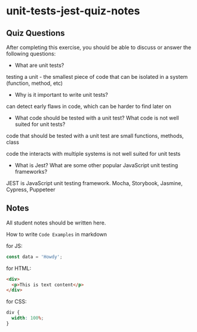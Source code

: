 # unit-tests-jest-quiz-notes

## Quiz Questions

After completing this exercise, you should be able to discuss or answer the following questions:

- What are unit tests?

testing a unit - the smallest piece of code that can be
isolated in a system (function, method, etc)

- Why is it important to write unit tests?

can detect early flaws in code, which can be harder to find later on

- What code should be tested with a unit test? What code is not well suited for unit tests?

code that should be tested with a unit test are small functions,
methods, class

code the interacts with multiple systems is not well suited for unit tests

- What is Jest? What are some other popular JavaScript unit testing frameworks?

JEST is JavaScript unit testing framework.
Mocha, Storybook, Jasmine, Cypress, Puppeteer

## Notes

All student notes should be written here.

How to write `Code Examples` in markdown

for JS:

```js
const data = 'Howdy';
```

for HTML:

```html
<div>
  <p>This is text content</p>
</div>
```

for CSS:

```css
div {
  width: 100%;
}
```
